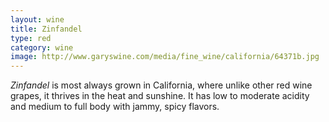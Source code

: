 ```yaml
---
layout: wine
title: Zinfandel 
type: red
category: wine
image: http://www.garyswine.com/media/fine_wine/california/64371b.jpg
---
```


*Zinfandel* is most always grown in California, where unlike other red wine grapes, it thrives in the heat and sunshine. It has low to moderate acidity and medium to full body with jammy, spicy flavors.

